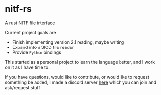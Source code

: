 # nitf-rs
A rust NITF file interface

Current project goals are
- Finish implementing version 2.1 reading, maybe writing
- Expand into a SICD file reader 
- Provide `Python` bindings 

This started as a personal project to learn the language better, and I work on 
it as I have time to. 

If you have questions, would like to contribute, or would like to request 
something be added, I made a discord server [here](https://discord.gg/Kg7NwN4XgS)
which you can join and ask/request stuff.